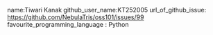name:Tiwari Kanak 
github_user_name:KT252005
url_of_github_issue: https://github.com/NebulaTris/oss101/issues/99
favourite_programming_language : Python 